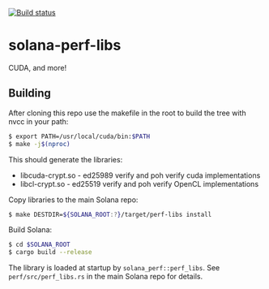 [![Build status](https://badge.buildkite.com/dcc97a44f655a7473ff0f836a2cf154dff016a66db8e4f7405.svg?branch=master)](https://buildkite.com/solana-labs/wool)

# solana-perf-libs
CUDA, and more!

## Building
After cloning this repo use the makefile in the root to build the tree
with nvcc in your path:

```bash
$ export PATH=/usr/local/cuda/bin:$PATH
$ make -j$(nproc)
```

This should generate the libraries:
* libcuda-crypt.so - ed25989 verify and poh verify cuda implementations
* libcl-crypt.so - ed25519 verify and poh verify OpenCL implementations

Copy libraries to the main Solana repo:
```bash
$ make DESTDIR=${SOLANA_ROOT:?}/target/perf-libs install
```

Build Solana:
```bash
$ cd $SOLANA_ROOT
$ cargo build --release
```

The library is loaded at startup by `solana_perf::perf_libs`.
See `perf/src/perf_libs.rs` in the main Solana repo for details.
